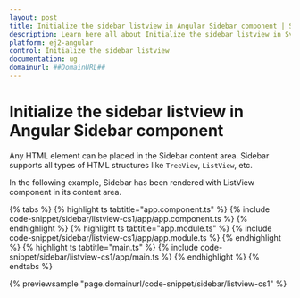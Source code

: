 ```yaml
---
layout: post
title: Initialize the sidebar listview in Angular Sidebar component | Syncfusion
description: Learn here all about Initialize the sidebar listview in Syncfusion Angular Sidebar component of Syncfusion Essential JS 2 and more.
platform: ej2-angular
control: Initialize the sidebar listview 
documentation: ug
domainurl: ##DomainURL##
---
```


# Initialize the sidebar listview in Angular Sidebar component

Any HTML element can be placed in the Sidebar content area. Sidebar supports all types of HTML structures like `TreeView`, `ListView`, etc.

In the following example, Sidebar has been rendered with ListView component in its content area.

{% tabs %}
{% highlight ts tabtitle="app.component.ts" %}
{% include code-snippet/sidebar/listview-cs1/app/app.component.ts %}
{% endhighlight %}
{% highlight ts tabtitle="app.module.ts" %}
{% include code-snippet/sidebar/listview-cs1/app/app.module.ts %}
{% endhighlight %}
{% highlight ts tabtitle="main.ts" %}
{% include code-snippet/sidebar/listview-cs1/app/main.ts %}
{% endhighlight %}
{% endtabs %}
  
{% previewsample "page.domainurl/code-snippet/sidebar/listview-cs1" %}
